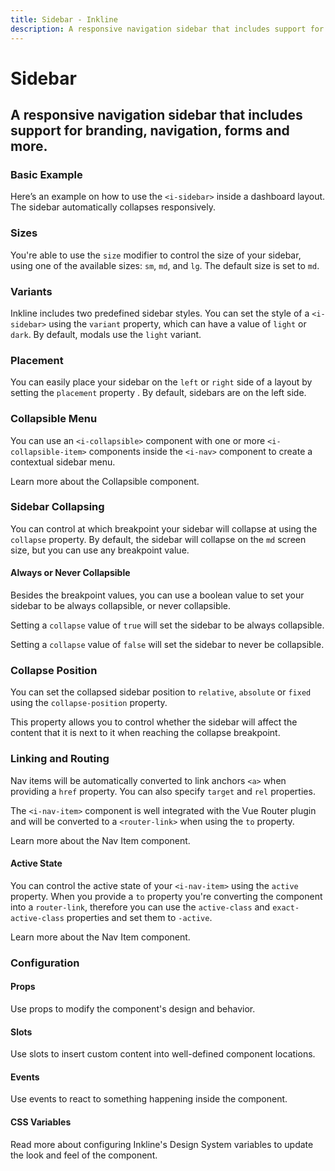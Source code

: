 ```yaml
---
title: Sidebar - Inkline
description: A responsive navigation sidebar that includes support for branding, navigation, forms and more.
---
```


<script setup>
import { manifest } from '@inkline/inkline/components/ISidebar/manifest';
import {
    ISidebarBasicExample,
    ISidebarCollapseBreakpointExample,
    ISidebarCollapseTrueExample,
    ISidebarCollapseFalseExample,
    ISidebarColorVariantsExample,
    ISidebarCollapsePositionExample,
    ISidebarCollapsibleExample,
    ISidebarSizeVariantsExample,
    ISidebarPlacementExample,
    ISidebarRoutingExample,
    ISidebarRoutingActiveExample
} from '@inkline/inkline/components/ISidebar/examples';
import { default as ISidebarBasicExampleHTML } from '@inkline/inkline/components/ISidebar/examples/basic.html?raw';
import { default as ISidebarBasicExampleJS } from '@inkline/inkline/components/ISidebar/examples/basic.js?raw';
import { default as ISidebarCollapseBreakpointExampleHTML } from '@inkline/inkline/components/ISidebar/examples/collapse-breakpoint.html?raw';
import { default as ISidebarCollapseBreakpointExampleJS } from '@inkline/inkline/components/ISidebar/examples/collapse-breakpoint.js?raw';
import { default as ISidebarCollapseTrueExampleHTML } from '@inkline/inkline/components/ISidebar/examples/collapse-true.html?raw';
import { default as ISidebarCollapseFalseExampleHTML } from '@inkline/inkline/components/ISidebar/examples/collapse-false.html?raw';
import { default as ISidebarColorVariantsExampleHTML } from '@inkline/inkline/components/ISidebar/examples/color-variants.html?raw';
import { default as ISidebarColorVariantsExampleJS } from '@inkline/inkline/components/ISidebar/examples/color-variants.js?raw';
import { default as ISidebarCollapsePositionExampleHTML } from '@inkline/inkline/components/ISidebar/examples/collapse-position.html?raw';
import { default as ISidebarCollapsePositionExampleJS } from '@inkline/inkline/components/ISidebar/examples/collapse-position.js?raw';
import { default as ISidebarCollapsibleExampleHTML } from '@inkline/inkline/components/ISidebar/examples/collapsible.html?raw';
import { default as ISidebarCollapsibleExampleJS } from '@inkline/inkline/components/ISidebar/examples/collapsible.js?raw';
import { default as ISidebarSizeVariantsExampleHTML } from '@inkline/inkline/components/ISidebar/examples/size-variants.html?raw';
import { default as ISidebarSizeVariantsExampleJS } from '@inkline/inkline/components/ISidebar/examples/size-variants.js?raw';
import { default as ISidebarPlacementExampleHTML } from '@inkline/inkline/components/ISidebar/examples/placement.html?raw';
import { default as ISidebarPlacementExampleJS } from '@inkline/inkline/components/ISidebar/examples/placement.js?raw';
import { default as ISidebarRoutingExampleHTML } from '@inkline/inkline/components/ISidebar/examples/routing.html?raw';
import { default as ISidebarRoutingExampleJS } from '@inkline/inkline/components/ISidebar/examples/routing.js?raw';
import { default as ISidebarRoutingActiveExampleHTML } from '@inkline/inkline/components/ISidebar/examples/routing-active.html?raw';
import { default as ISidebarRoutingActiveExampleJS } from '@inkline/inkline/components/ISidebar/examples/routing-active.js?raw';
</script>


# Sidebar
## A responsive navigation sidebar that includes support for branding, navigation, forms and more.

### Basic Example
Here’s an example on how to use the `<i-sidebar>` inside a dashboard layout. The sidebar automatically collapses responsively.

<example type="sidebar" :component="ISidebarBasicExample" :html="ISidebarBasicExampleHTML" :js="ISidebarBasicExampleJS"></example>

### Sizes
You're able to use the `size` modifier to control the size of your sidebar, using one of the available sizes: `sm`, `md`, and `lg`. 
The default size is set to `md`.

<example type="sidebar" :component="ISidebarSizeVariantsExample" :html="ISidebarSizeVariantsExampleHTML" :js="ISidebarSizeVariantsExampleJS"></example>

### Variants
Inkline includes two predefined sidebar styles. You can set the style of a `<i-sidebar>` using the `variant` property, which can have a value of `light` or `dark`. By default, modals use the `light` variant.

<example type="sidebar" :component="ISidebarColorVariantsExample" :html="ISidebarColorVariantsExampleHTML" :js="ISidebarColorVariantsExampleJS"></example>

### Placement
You can easily place your sidebar on the `left` or `right` side of a layout by setting the `placement` property . By default, sidebars are on the left side.

<example type="sidebar" :component="ISidebarPlacementExample" :html="ISidebarPlacementExampleHTML" :js="ISidebarPlacementExampleJS"></example>

### Collapsible Menu
You can use an `<i-collapsible>` component with one or more `<i-collapsible-item>` components inside the `<i-nav>` component to create a contextual sidebar menu. 

<router-link :to="{ name: 'docs-components-collapsible' }">Learn more about the Collapsible component.</router-link>

<example type="sidebar" :component="ISidebarCollapsibleExample" :html="ISidebarCollapsibleExampleHTML" :js="ISidebarCollapsibleExampleJS"></example>

### Sidebar Collapsing
You can control at which breakpoint your sidebar will collapse at using the `collapse` property. By default, the sidebar will collapse on the `md` screen size, but you can use any breakpoint value.

<example type="sidebar" :component="ISidebarCollapseBreakpointExample" :html="ISidebarCollapseBreakpointExampleHTML" :js="ISidebarCollapseBreakpointExampleJS"></example>

#### Always or Never Collapsible

Besides the breakpoint values, you can use a boolean value to set your sidebar to be always collapsible, or never collapsible.

Setting a `collapse` value of `true` will set the sidebar to be always collapsible.

<example type="sidebar" :component="ISidebarCollapseTrueExample" :html="ISidebarCollapseTrueExampleHTML"></example>

Setting a `collapse` value of `false` will set the sidebar to never be collapsible.

<example type="sidebar" :component="ISidebarCollapseFalseExample" :html="ISidebarCollapseFalseExampleHTML"></example>

### Collapse Position
You can set the collapsed sidebar position to `relative`, `absolute` or `fixed` using the `collapse-position` property.

This property allows you to control whether the sidebar will affect the content that it is next to it when reaching the collapse breakpoint.

<example type="sidebar" :component="ISidebarCollapsePositionExample" :html="ISidebarCollapsePositionExampleHTML" :js="ISidebarCollapsePositionExampleJS"></example>

### Linking and Routing
Nav items will be automatically converted to link anchors `<a>` when providing a `href` property. You can also specify `target` and `rel` properties.

The `<i-nav-item>` component is well integrated with the Vue Router plugin and will be converted to a `<router-link>` when using the `to` property.

<router-link :to="{ name: 'docs-components-nav' }">Learn more about the Nav Item component.</router-link>

<example type="sidebar" :component="ISidebarRoutingExample" :html="ISidebarRoutingExampleHTML"></example>

#### Active State

You can control the active state of your `<i-nav-item>` using the `active` property. When you provide a `to` property you're converting the component into a `router-link`, therefore you can use the `active-class` and `exact-active-class` properties and set them to `-active`.

<router-link :to="{ name: 'docs-components-nav' }">Learn more about the Nav Item component.</router-link>

<example type="sidebar" :component="ISidebarRoutingActiveExample" :html="ISidebarRoutingActiveExampleHTML"></example>


### Configuration

#### Props
Use props to modify the component's design and behavior.

<props-table :manifest="manifest"></props-table>

#### Slots
Use slots to insert custom content into well-defined component locations.

<slots-table :manifest="manifest"></slots-table>

#### Events
Use events to react to something happening inside the component.

<events-table :manifest="manifest"></events-table>

#### CSS Variables
<router-link :to="{ name: 'docs-introduction-design-system' }">Read more</router-link> about configuring Inkline's Design System variables to update the look and feel of the component.

<css-variables-table :manifest="manifest" type="local"></css-variables-table>
